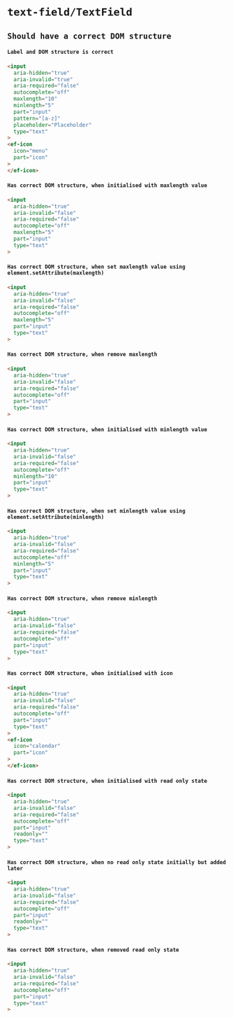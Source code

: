 # `text-field/TextField`

## `Should have a correct DOM structure`

####   `Label and DOM structure is correct`

```html
<input
  aria-hidden="true"
  aria-invalid="true"
  aria-required="false"
  autocomplete="off"
  maxlength="10"
  minlength="5"
  part="input"
  pattern="[a-z]"
  placeholder="Placeholder"
  type="text"
>
<ef-icon
  icon="menu"
  part="icon"
>
</ef-icon>

```

####   `Has correct DOM structure, when initialised with maxlength value`

```html
<input
  aria-hidden="true"
  aria-invalid="false"
  aria-required="false"
  autocomplete="off"
  maxlength="5"
  part="input"
  type="text"
>

```

####   `Has correct DOM structure, when set maxlength value using element.setAttribute(maxlength)`

```html
<input
  aria-hidden="true"
  aria-invalid="false"
  aria-required="false"
  autocomplete="off"
  maxlength="5"
  part="input"
  type="text"
>

```

####   `Has correct DOM structure, when remove maxlength`

```html
<input
  aria-hidden="true"
  aria-invalid="false"
  aria-required="false"
  autocomplete="off"
  part="input"
  type="text"
>

```

####   `Has correct DOM structure, when initialised with minlength value`

```html
<input
  aria-hidden="true"
  aria-invalid="false"
  aria-required="false"
  autocomplete="off"
  minlength="10"
  part="input"
  type="text"
>

```

####   `Has correct DOM structure, when set minlength value using element.setAttribute(minlength)`

```html
<input
  aria-hidden="true"
  aria-invalid="false"
  aria-required="false"
  autocomplete="off"
  minlength="5"
  part="input"
  type="text"
>

```

####   `Has correct DOM structure, when remove minlength`

```html
<input
  aria-hidden="true"
  aria-invalid="false"
  aria-required="false"
  autocomplete="off"
  part="input"
  type="text"
>

```

####   `Has correct DOM structure, when initialised with icon`

```html
<input
  aria-hidden="true"
  aria-invalid="false"
  aria-required="false"
  autocomplete="off"
  part="input"
  type="text"
>
<ef-icon
  icon="calendar"
  part="icon"
>
</ef-icon>

```

####   `Has correct DOM structure, when initialised with read only state`

```html
<input
  aria-hidden="true"
  aria-invalid="false"
  aria-required="false"
  autocomplete="off"
  part="input"
  readonly=""
  type="text"
>

```

####   `Has correct DOM structure, when no read only state initially but added later`

```html
<input
  aria-hidden="true"
  aria-invalid="false"
  aria-required="false"
  autocomplete="off"
  part="input"
  readonly=""
  type="text"
>

```

####   `Has correct DOM structure, when removed read only state`

```html
<input
  aria-hidden="true"
  aria-invalid="false"
  aria-required="false"
  autocomplete="off"
  part="input"
  type="text"
>

```

